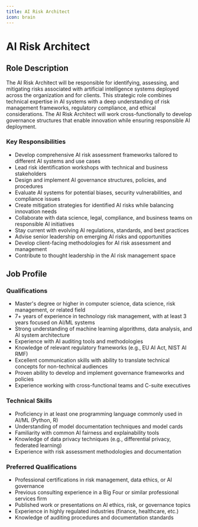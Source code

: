 ```yaml
---
title: AI Risk Architect
icon: brain
---
```


# AI Risk Architect

## Role Description
The AI Risk Architect will be responsible for identifying, assessing, and mitigating risks associated with artificial intelligence systems deployed across the organization and for clients. This strategic role combines technical expertise in AI systems with a deep understanding of risk management frameworks, regulatory compliance, and ethical considerations. The AI Risk Architect will work cross-functionally to develop governance structures that enable innovation while ensuring responsible AI deployment.

### Key Responsibilities
- Develop comprehensive AI risk assessment frameworks tailored to different AI systems and use cases
- Lead risk identification workshops with technical and business stakeholders
- Design and implement AI governance structures, policies, and procedures 
- Evaluate AI systems for potential biases, security vulnerabilities, and compliance issues
- Create mitigation strategies for identified AI risks while balancing innovation needs
- Collaborate with data science, legal, compliance, and business teams on responsible AI initiatives
- Stay current with evolving AI regulations, standards, and best practices
- Advise senior leadership on emerging AI risks and opportunities
- Develop client-facing methodologies for AI risk assessment and management
- Contribute to thought leadership in the AI risk management space

## Job Profile

### Qualifications
- Master's degree or higher in computer science, data science, risk management, or related field
- 7+ years of experience in technology risk management, with at least 3 years focused on AI/ML systems
- Strong understanding of machine learning algorithms, data analysis, and AI system architecture
- Experience with AI auditing tools and methodologies
- Knowledge of relevant regulatory frameworks (e.g., EU AI Act, NIST AI RMF)
- Excellent communication skills with ability to translate technical concepts for non-technical audiences
- Proven ability to develop and implement governance frameworks and policies
- Experience working with cross-functional teams and C-suite executives

### Technical Skills
- Proficiency in at least one programming language commonly used in AI/ML (Python, R)
- Understanding of model documentation techniques and model cards
- Familiarity with common AI fairness and explainability tools
- Knowledge of data privacy techniques (e.g., differential privacy, federated learning)
- Experience with risk assessment methodologies and documentation

### Preferred Qualifications
- Professional certifications in risk management, data ethics, or AI governance
- Previous consulting experience in a Big Four or similar professional services firm
- Published work or presentations on AI ethics, risk, or governance topics
- Experience in highly regulated industries (finance, healthcare, etc.)
- Knowledge of auditing procedures and documentation standards
